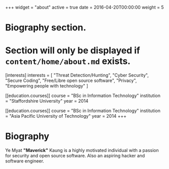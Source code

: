+++
widget = "about"
active = true
date = 2016-04-20T00:00:00
weight = 5

# Biography section.
# Section will only be displayed if `content/home/about.md` exists.
[interests]
    interests = [
        "Threat Detection/Hunting",
        "Cyber Security",
        "Secure Coding",
        "Free/Libre open source software",
        "Privacy",
        "Empowering people with technology"
    ]

[[education.courses]]
    course = "BSc in Information Technology"
    institution = "Staffordshire University"
    year = 2014

[[education.courses]]
    course = "BSc in Information Technology"
    institution = "Asia Pacific University of Technology"
    year = 2014
+++

# Biography

Ye Myat **"Maverick"** Kaung is a highly motivated individual with a passion for
security and open source software. Also an aspiring hacker and software
engineer.
